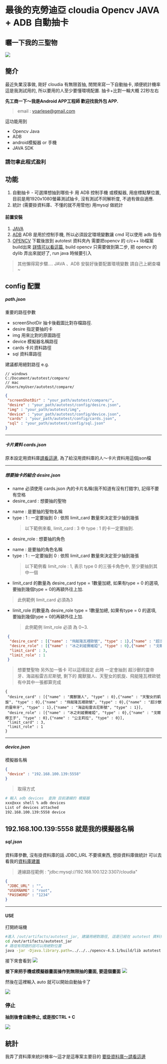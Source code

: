 
# 最後的克勞迪亞 cloudia Opencv JAVA + ADB 自動抽卡

## 曬一下我的三聖物
![](./gif/IMG_2DCD8C6BA256-1.jpeg)

## 簡介
最近失業沒事做, 剛好 cloudia 有無限首抽, 閒閒來寫一下自動抽卡, 順便統計機率
這是我測試用的, 所以要用的人至少要懂環境配置.
抽卡+比對一輪大概 22秒左右

**先工商一下～我是Android APP工程師 歡迎找我外包 APP.**
> email : voarlese@gmail.com

這功能用到
* Opencv Java 
* ADB
* android模擬器 or 手機
* JAVA SDK

### 請勿拿此程式盈利

## 功能
1. 自動抽卡 - 可選擇想抽到哪些卡
用 ADB 控制手機 或模擬器, 用座標點擊位置, 目前是用1920x1080螢幕測試抽卡, 沒有測試不同解析度, 不過有做自適應.
2. 統計 (需要掛資料庫、不懂的就不用管他)
用mysql 做統計


#### 前置安裝
1. [JAVA](https://www.oracle.com/tw/java/technologies/javase/javase-jdk8-downloads.html)
2. [ADB](https://developer.android.com/studio/releases/platform-tools)
ADB 是用於控制手機, 所以必須設定環境變數讓 cmd 可以使用 adb 指令
3. [OPENCV](https://opencv.org/releases/) 
下載後放到 autotest 資料夾內
需要把opencv 的 c/c++ lib檔案build出來
[詳情可以看這篇](https://github.com/voarlese/opencv-build/blob/main/README.md), build opencv 只需要做到第二步, 把 opencv 的 dylib 弄出來就好了, run java 時候要引入

> 其他懶得寫步驟.... JAVA 、ADB 安裝好後要配置環境變數 請自己上網查囉~

## config 配置
##### path.json
重要的路徑參數

* screenShotDir
 抽卡後截圖比對存檔路徑.
* desire 
 指定要抽的卡
* img 
 用來比對的原圖路徑
* device 
 模擬器名稱路徑
* cards 
 卡片資料路徑
* sql
 資料庫路徑

建議都用絕對路徑 e.g.
```
// windows
C:/Document/autotest/compare/
// mac
/Users/myUser/autotest/compare/
```
```JSON
{
 "screenShotDir" : "your_path/autotest/compare/",
 "desire" : "your_path/autotest/config/desire.json",
 "img" : "your_path/autotest/img",
 "device" : "your_path/autotest/config/device.json",
 "cards" : "your_path/autotest/config/cards.json",
 "sql" : "your_path/autotest/config/sql.json"
}
```
---
##### 卡片資料 cards.json

原本設定用資料庫[請看這邊](https://github.com/voarlese/cloudia/blob/main/README.md),
為了給沒用資料庫的人～卡片資料用這個json檔

---
##### 想要抽卡的組合 desire.json
* name 必須使用 cards.json 內的卡片名稱(我不知道有沒有打錯字), 記得不要有空格
* desire_card : 想要抽的聖物
 + name : 是要抽的聖物名稱
 + type : 
  1 : 一定要抽到 
  0 : 依照 limit_card 數量來決定至少抽到幾張
   > 以下範例來看, limit_card : 3 中 type : 1 的卡一定要抽到.
   
* desire_role : 想要抽的角色
 + name : 是要抽的角色名稱
 + type : 
  1 : 一定要抽到
  0 : 依照 limit_card 數量來決定至少抽到幾張
   > 以下範例看 limit_role : 1, 表示 type 0 的三張卡角色中, 至少要抽到其中一個

* limit_card 的數量為 desire_card type = 1數量加總, 如果有type = 0 的選項, 要抽到幾個type = 0的再額外往上加.
 > 此例範例 limit_card 必須為3

* limit_role 的數量為 desire_role type = 1數量加總, 如果有type = 0 的選項, 要抽到幾個type = 0的再額外往上加.
    > 此例範例 limit_role 必須 為 0~3.
```JSON
 {
  "desire_card" : [{"name" : "飛艇隆瓦裡歐號", "type" : 1},{"name" : "超沙獸的靈帝牙", "type" : 1},{"name" : "海盜船雷古尼斯號", "type" : 1}],
  "desire_role" : [{"name" : "冰之刹姬賽維婭", "type" : 0},{"name" : "戈爾穆王子", "type" : 0},{"name" : "公主莉拉", "type" : 0}],
  "limit_card" : 3,
  "limit_role" : 1
 }
```

> 想要雙聖物 另外加一張卡 可以這樣設定
> 此時 一定會抽到 超沙獸的靈帝牙、海盜船雷古尼斯號, 剩下的 魔獸獵人、天聖女的凱旋、飛艇隆瓦裡歐號 有中其中一張都算完成
```
{
 "desire_card" : [{"name" : "魔獸獵人", "type" : 0},{"name" : "天聖女的凱旋", "type" : 0},{"name" : "飛艇隆瓦裡歐號", "type" : 0},{"name" : "超沙獸的靈帝牙", "type" : 1},{"name" : "海盜船雷古尼斯號", "type" : 1}],
 "desire_role" : [{"name" : "冰之刹姬賽維婭", "type" : 0},{"name" : "戈爾穆王子", "type" : 0},{"name" : "公主莉拉", "type" : 0}],
 "limit_card" : 3,
 "limit_role" : 1
}
```
---
##### device.json
模擬器名稱

```JSON
{
 "device" : "192.168.100.139:5558"
}
```
 > 取得方式
  ```zsh
# 輸入 adb devices  查詢 目前連線的 模擬器
xxx@xxx shell % adb devices
List of devices attached
192.168.100.139:5558 device
  ```
192.168.100.139:5558 就是我的模擬器名稱
---
##### sql.json
資料庫參數, 沒有掛資料庫的話 JDBC_URL 不要填東西, 想掛資料庫做統計 可以去看我的[資料庫建置](https://github.com/voarlese/cloudia/blob/main/README.md)
> 連線路徑範例 : "jdbc:mysql://192.168.100.122:3307/cloudia"
```JSON
{
 "JDBC_URL" : "",
 "USERNAME" : "root",
 "PASSWORD" : "1234"
}
```
---
#### USE
打開終端機
``` zsh
#進入 /out/artifacts/autotest_jar, 建議用絕對路徑, 這是已經在 autotest 資料夾內的寫法
cd /out/artifacts/autotest_jar
# 路徑有問題的話可以用絕對位置
java -jar -Djava.library.path=../../../opencv-4.5.1/build/lib autotest.jar
```
接下來會看到 
![](./gif/16119146743021611914674302.gif)

**接下來把手機或模擬器畫面操作到無限抽的畫面, 要這個畫面**
![](./gif/1.png)


然後在這裡輸入 auto 就可以開始自動抽卡了

![](./gif/16119148083281611914808328.gif) 

### 停止

**抽到後會自動停止, 或是按CTRL + C**

![](./gif/1611806811579.jpg)


## 統計
我弄了資料庫來統計機率～這才是這專案主要目的
[要掛資料庫～請看這邊](https://github.com/voarlese/cloudia/blob/main/README.md)

